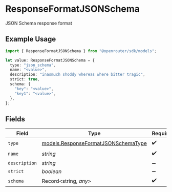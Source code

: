 # ResponseFormatJSONSchema

JSON Schema response format

## Example Usage

```typescript
import { ResponseFormatJSONSchema } from "@openrouter/sdk/models";

let value: ResponseFormatJSONSchema = {
  type: "json_schema",
  name: "<value>",
  description: "inasmuch shoddy whereas where bitter tragic",
  strict: true,
  schema: {
    "key": "<value>",
    "key1": "<value>",
  },
};
```

## Fields

| Field                                                                            | Type                                                                             | Required                                                                         | Description                                                                      |
| -------------------------------------------------------------------------------- | -------------------------------------------------------------------------------- | -------------------------------------------------------------------------------- | -------------------------------------------------------------------------------- |
| `type`                                                                           | [models.ResponseFormatJSONSchemaType](../models/responseformatjsonschematype.md) | :heavy_check_mark:                                                               | N/A                                                                              |
| `name`                                                                           | *string*                                                                         | :heavy_check_mark:                                                               | N/A                                                                              |
| `description`                                                                    | *string*                                                                         | :heavy_minus_sign:                                                               | N/A                                                                              |
| `strict`                                                                         | *boolean*                                                                        | :heavy_minus_sign:                                                               | N/A                                                                              |
| `schema`                                                                         | Record<string, *any*>                                                            | :heavy_check_mark:                                                               | N/A                                                                              |